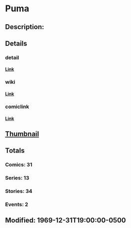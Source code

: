 # Puma
## Description: 
## Details
### detail
#### [Link](http://marvel.com/characters/1831/puma?utm_campaign=apiRef&utm_source=225578a89fc76f3d20fbffda5d17a88d)
### wiki
#### [Link](http://marvel.com/universe/Puma?utm_campaign=apiRef&utm_source=225578a89fc76f3d20fbffda5d17a88d)
### comiclink
#### [Link](http://marvel.com/comics/characters/1009514/puma?utm_campaign=apiRef&utm_source=225578a89fc76f3d20fbffda5d17a88d)
## [Thumbnail](http://i.annihil.us/u/prod/marvel/i/mg/7/c0/4c003c7a0ab21.jpg)
## Totals
### Comics: 31
### Series: 13
### Stories: 34
### Events: 2
## Modified: 1969-12-31T19:00:00-0500